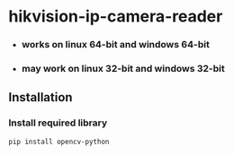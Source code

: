 # hikvision-ip-camera-reader

* ### works on linux 64-bit and windows 64-bit
* ### may work on linux 32-bit and windows 32-bit


## Installation

### Install required library
```
pip install opencv-python
```
